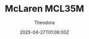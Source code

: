 ---
title: "McLaren MCL35M"
meta_title: ""
description: "McLaren MCL35M F1 2021 for Assetto Corsa by SuzQ"
date: 2025-04-27T01:06:00Z
thumb: BJNe0Xn
mainimage: 5j9kBqX
cargallery: ["suyW7HO"]
categories: ["Car"]
author: "Theodora"
tags: ["McLaren", "F1", "Formula", "England", "F1 2021", "2021", "SuzQ"]
draft: false
link: https://modsfire.com/I5sIEHmw83WVv4A
zipsize: "135 MB"
manu: McLaren
championship: F1 2021
country: England
year: 2021
engine:  M12 E Performance
class: Formula
drivetrain: RWD
power: 752 bhp 
torque: 536
mass: 757
speed: "350+"
gb: 8-speed
accel: "- seconds"
creator: SuzQ
# creatorfull: 
creatorlink: https://www.youtube.com/channel/UCtAjMZ7sXmbn2VL0Mitom8Q
version: "1.0"
csp: "0.2.4"
carname: "McLaren MCL35M"
folder: "F1_mclaren_2021_S2"
livery: "2 included"
r2r: 0
host: ModsFire
# vars: ["Sprint", "Enduro"]
---